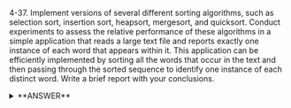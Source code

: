 ﻿4-37. Implement versions of several different sorting algorithms, such as selection sort, insertion sort, heapsort, mergesort, and quicksort. Conduct experiments to assess the relative performance of these algorithms in a simple application that reads a large text file and reports exactly one instance of each word that appears within it. This application can be efficiently implemented by sorting all the words that occur in the text and then passing through the sorted sequence to identify one instance of each distinct word. Write a brief report with your conclusions.



<details>
<summary>**ANSWER**</summary>
  <p>

	
  
  </p>
</details>
